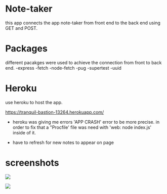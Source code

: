 # Note-taker
 this app connects the app note-taker from  front end to the back end using GET and POST.

# Packages 
different pacakges were used to achieve the connection from front to back end.
-express
-fetch
-node-fetch
-pug
-supertest
-uuid


# Heroku
use heroku to host the app.

https://tranquil-bastion-13264.herokuapp.com/ 

- heroku was giving me errors 'APP CRASH' error to be more precise. in order to fix that  a "Procfile' file was need with 'web: node index.js' inside of it.

- have to refresh for new notes to appear on page

# screenshots
![](https://user-images.githubusercontent.com/88434699/141196990-bdc63f67-534d-42f2-b10f-d6830e46d717.PNG)

![](https://user-images.githubusercontent.com/88434699/141197160-c1ca236a-9683-4911-9b77-2d65e944c885.PNG)